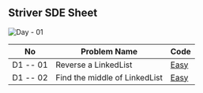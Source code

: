 
## Striver SDE Sheet  <!-- {[Contest-link](https://leetcode.com/contest/weekly-contest-387/)}  -->
![Day - 01](https://drive.google.com/uc?id=1nuT7O7njJ28ttHn_jJiIZw0wujYoD_S0)

 No | Problem Name | Code
 --- | ----------- | ---
 D1 -- 01 | Reverse a LinkedList | [Easy](https://github.com/Mehul237/A2Z-DSA-Course/blob/main/STEP-06/Level-01%3A%20%20Basic%20Stuff%20%2B%201D%20LL/Ayushi%20Sharma/Question/02.md)
 D1 -- 02 | Find the middle of LinkedList | [Easy](https://github.com/Mehul237/A2Z-DSA-Course/blob/main/STEP-06/Level-01%3A%20%20Basic%20Stuff%20%2B%201D%20LL/Ayushi%20Sharma/04.md)
